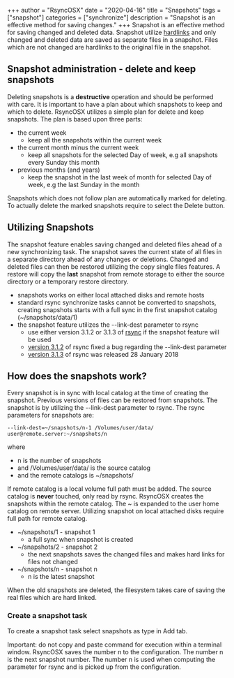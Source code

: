 +++
author = "RsyncOSX"
date = "2020-04-16"
title =  "Snapshots"
tags = ["snapshot"]
categories = ["synchronize"]
description = "Snapshot is an effective method for saving changes."
+++
Snapshot is an effective method for saving changed and deleted data. Snapshot utilize [hardlinks](https://en.wikipedia.org/wiki/Hard_link) and only changed and deleted data are saved as separate files in a snapshot. Files which are not changed are  hardlinks to the original file in the snapshot.

## Snapshot administration - delete and keep snapshots

Deleting snapshots is a **destructive** operation and should be performed with care. It is important to have a plan about which snapshots to keep and which to delete. RsyncOSX utilizes a simple plan for delete and keep snapshots. The plan is based upon three parts:

- the current week
  - keep all the snapshots within the current week
- the current month minus the current week
  - keep all snapshots for the selected Day of week, e.g all snapshots every Sunday this month
- previous months (and years)
  - keep the snapshot in the last week of month for selected Day of week, e.g the last Sunday in the month

Snapshots which does not follow plan are automatically marked for deleting. To actually delete the marked snapshots require to select the Delete button.

## Utilizing Snapshots

The snapshot feature enables saving changed and deleted files ahead of a new synchronizing task. The snapshot saves the current state of all files in a separate directory ahead of any changes or deletions. Changed and deleted files can then be restored utilizing the copy single files features. A restore will copy the **last** snapshot from remote storage to either the source directory or a temporary restore directory.

- snapshots works on either local attached disks and remote hosts
- standard rsync synchronize tasks cannot be converted to snapshots, creating snapshots starts with a full sync in the first snapshot catalog (~/snapshots/data/1)
- the snapshot feature utilizes the --link-dest parameter to rsync
  - use either version 3.1.2 or 3.1.3 of [rsync](https://rsync.samba.org/) if the snapshot feature will be used
  - [version 3.1.2](https://download.samba.org/pub/rsync/src/rsync-3.1.2-NEWS) of rsync fixed a bug regarding the --link-dest parameter
  - [version 3.1.3](https://download.samba.org/pub/rsync/src/rsync-3.1.3-NEWS) of rsync was released 28 January 2018

## How does the snapshots work?

Every snapshot is in sync with local catalog at the time of creating the snapshot. Previous versions of files can be restored from snapshots. The snapshot is by utilizing the --link-dest parameter to rsync. The rsync parameters for snapshots are:
```
--link-dest=~/snapshots/n-1 /Volumes/user/data/ user@remote.server:~/snapshots/n
```
where

- n is the number of snapshots
- and /Volumes/user/data/ is the source catalog
- and the remote catalogs is ~/snapshots/

If remote catalog is a local volume full path must be added. The source catalog is **never** touched, only read by rsync. RsyncOSX creates the snapshots within the remote catalog. The ~ is expanded to the user home catalog on remote server. Utilizing snapshot on local attached disks require full path for remote catalog.

- ~/snapshots/1 - snapshot 1
  - a full sync when snapshot is created
- ~/snapshots/2 - snapshot 2
  - the next snapshots saves the changed files and makes hard links for files not changed
- ~/snapshots/n - snapshot n
  - n is the latest snapshot

When the old snapshots are deleted, the filesystem takes care of saving the real files which are hard linked.

### Create a snapshot task

To create a snapshot task select snapshots as type in Add tab.

Important: do not copy and paste command for execution within
a terminal window. RsyncOSX saves the number n to the
configuration. The number n is the next snapshot number.
The number n is used when computing the parameter for rsync
and is picked up from the configuration.
